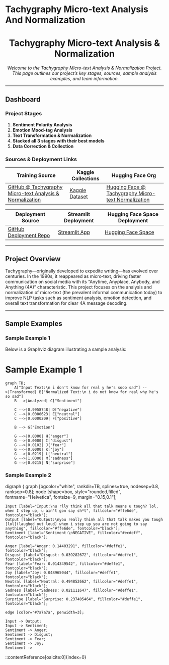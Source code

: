 # Tachygraphy Micro-text Analysis And Normalization
<!---
---
title: "Tachygraphy Micro-text Analysis & Normalization"
emoji: "⚡"
colorFrom: "pink"
colorTo: "blue"
sdk: "static"
pinned: false
---
--->

<!-- ---
title: README
emoji: 😻
colorFrom: yellow
colorTo: red
sdk: static
pinned: false
---
 -->
 
<div align="center">
  
<!-- ![Project Logo](https://via.placeholder.com/150) -->

# Tachygraphy Micro-text Analysis & Normalization

*Welcome to the Tachygraphy Micro-text Analysis & Normalization Project. This page outlines our project’s key stages, sources, sample analysis examples, and team information.*

</div>

---

## Dashboard

### Project Stages

1. **Sentiment Polarity Analysis**
2. **Emotion Mood-tag Analysis**
3. **Text Transformation & Normalization**
4. **Stacked all 3 stages with their best models**
5. **Data Correction & Collection**

### Sources & Deployment Links

| **Training Source** | **Kaggle Collections** | **Hugging Face Org** |
| ------------------- | ---------------------- | -------------------- |
| [GitHub @ Tachygraphy Micro-text Analysis & Normalization](https://github.com/ArchismanKarmakar/Tachygraphy-Microtext-Analysis-And-Normalization) | [Kaggle Dataset](https://www.kaggle.com/datasets/archismancoder/dataset-tachygraphy/data?select=Tachygraphy_MicroText-AIO-V3.xlsx) | [Hugging Face @ Tachygraphy Micro-text Normalization](https://huggingface.co/Tachygraphy-Microtext-Normalization-IEMK25) |

| **Deployment Source** | **Streamlit Deployment** | **Hugging Face Space Deployment** |
| --------------------- | ------------------------ | --------------------------------- |
| [GitHub Deployment Repo](https://github.com/ArchismanKarmakar/Tachygraphy-Microtext-Analysis-And-Normalization-Deployment-Source-HuggingFace_Streamlit_JPX14032025) | [Streamlit App](https://tachygraphy-microtext.streamlit.app/) | [Hugging Face Space](https://huggingface.co/spaces/Tachygraphy-Microtext-Normalization-IEMK25/Tachygraphy-Microtext-Analysis-and-Normalization-ArchismanCoder) |

---

## Project Overview

Tachygraphy—originally developed to expedite writing—has evolved over centuries. In the 1990s, it reappeared as micro‑text, driving faster communication on social media with its “Anytime, Anyplace, Anybody, and Anything (4A)” characteristic. This project focuses on the analysis and normalization of micro‑text (the prevalent informal communication today) to improve NLP tasks such as sentiment analysis, emotion detection, and overall text transformation for clear 4A message decoding.

---

## Sample Examples

### Sample Example 1

Below is a Graphviz diagram illustrating a sample analysis:


# Sample Example 1

```mermaid
graph TD;
    A["Input Text:\n i don't know for real y he's sooo sad"] -->|Transformed| B["Normalized Text:\n i do not know for real why he's so sad"]
    B -->|Analyzed| C["Sentiment"]
    
    C -->|0.9958748| D["negative"]
    C -->|0.0000623| E["neutral"]
    C -->|0.0000209| F["positive"]

    B --> G["Emotion"]
    
    G -->|0.0000| H["anger"]
    G -->|0.0000| I["disgust"]
    G -->|0.0102| J["fear"]
    G -->|0.0000| K["joy"]
    G -->|0.0219| L["neutral"]
    G -->|1.0000| M["sadness"]
    G -->|0.0215| N["surprise"]
```

### Sample Example 2
digraph {
    graph [bgcolor="white", rankdir=TB, splines=true, nodesep=0.8, ranksep=0.8];
    node [shape=box, style="rounded,filled", fontname="Helvetica", fontsize=9, margin="0.15,0.1"];

    Input [label="Input:\nu rlly think all that talk means u tough? lol, when I step up, u ain't gon say sh*t", fillcolor="#ffe6de", fontcolor="black"];
    Output [label="Output:\nyou really think all that talk makes you tough [lol](laughed out loud) when i step up you are not going to say anything", fillcolor="#ffe6de", fontcolor="black"];
    Sentiment [label="Sentiment:\nNEGATIVE", fillcolor="#ecdeff", fontcolor="black"];

    Anger [label="Anger: 0.14403291", fillcolor="#deffe1", fontcolor="black"];
    Disgust [label="Disgust: 0.039282672", fillcolor="#deffe1", fontcolor="black"];
    Fear [label="Fear: 0.014349542", fillcolor="#deffe1", fontcolor="black"];
    Joy [label="Joy: 0.048965044", fillcolor="#deffe1", fontcolor="black"];
    Neutral [label="Neutral: 0.494852662", fillcolor="#deffe1", fontcolor="black"];
    Sadness [label="Sadness: 0.021111647", fillcolor="#deffe1", fontcolor="black"];
    Surprise [label="Surprise: 0.237405464", fillcolor="#deffe1", fontcolor="black"];

    edge [color="#7a7a7a", penwidth=3];

    Input -> Output;
    Input -> Sentiment;
    Sentiment -> Anger;
    Sentiment -> Disgust;
    Sentiment -> Fear;
    Sentiment -> Joy;
    Sentiment ->
::contentReference[oaicite:0]{index=0}
```

